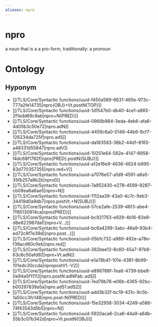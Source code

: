 ```yaml
---
aliases: npro
---
```

# npro

a noun that is a a pro-form, traditionally: a pronoun
> 
# Ontology

## Hyponym
- [[/TLS/Core/Syntactic functions/uuid-f450a589-6631-465e-973c-777a2fe14735|npro{OBJ}+Vt.postN{TOP}]]
- [[/TLS/Core/Syntactic functions/uuid-1d1547b0-db40-4ce1-a865-2f1edd69c9ab|npro+N{PRED}]]
- [[/TLS/Core/Syntactic functions/uuid-0966b984-3eda-4eb6-afa6-4d05b3c50e72|npro.adN]]
- [[/TLS/Core/Syntactic functions/uuid-4459c6a0-0146-44b6-9cf7-126234da725f|npro.adS]]
- [[/TLS/Core/Syntactic functions/uuid-da183583-38b2-44d1-8165-a48331d55847|npro.adV]]
- [[/TLS/Core/Syntactic functions/uuid-10251e64-562e-4147-8958-f4dc68f1782f|npro{PRED}.postN{SUBJ}]]
- [[/TLS/Core/Syntactic functions/uuid-a12e16e9-4636-4624-b695-83d770357355|npro.red+V]]
- [[/TLS/Core/Syntactic functions/uuid-a7076e57-a1d9-4591-a6a5-35fb257a8b2b|npro0]]
- [[/TLS/Core/Syntactic functions/uuid-7a952430-e278-4599-9287-cb09ea6a6ae5|npro=N]]
- [[/TLS/Core/Syntactic functions/uuid-1112aa38-43a0-4c7c-9eb3-34419d0a9db7|npro.postVt.+N{SUBJ}]]
- [[/TLS/Core/Syntactic functions/uuid-57ce2afe-2539-46f3-abe4-7f85130914ca|npro{PRED}]]
- [[/TLS/Core/Syntactic functions/uuid-bc921763-e929-4b16-83e9-d8e822987daf|{npro+V...}]]
- [[/TLS/Core/Syntactic functions/uuid-bc6a4299-3abc-46a9-93b4-ed72c9f7e39d|{npro.post...}]]
- [[/TLS/Core/Syntactic functions/uuid-05bfc732-a989-492e-a78e-f38acd60c0eb|npro.red]]
- [[/TLS/Core/Syntactic functions/uuid-382bee12-8c60-45a7-97b8-63c6c50afd92|npro+Vt.adN]]
- [[/TLS/Core/Syntactic functions/uuid-e1a78b41-101e-4381-8b99-101edc30ccda|npropostV1.-V2]]
- [[/TLS/Core/Syntactic functions/uuid-e896788f-7ea6-4739-bbe8-0e94a5f11112|npro.postN:adNPab:.adS]]
- [[/TLS/Core/Syntactic functions/uuid-7ed78b76-e06b-4365-92bc-b00297839a5a|npro.adS1:adS2]]
- [[/TLS/Core/Syntactic functions/uuid-add3b32f-bc19-431c-9c5b-1a50cc3fc148|npro.post-N{PRED}]]
- [[/TLS/Core/Syntactic functions/uuid-15e32958-3034-4249-a586-74f43543d5b5|npro=N]]
- [[/TLS/Core/Syntactic functions/uuid-5920aca6-2ca6-44a9-a64b-55b3c07b342d|npro+Vt.postN{OBJ}]]